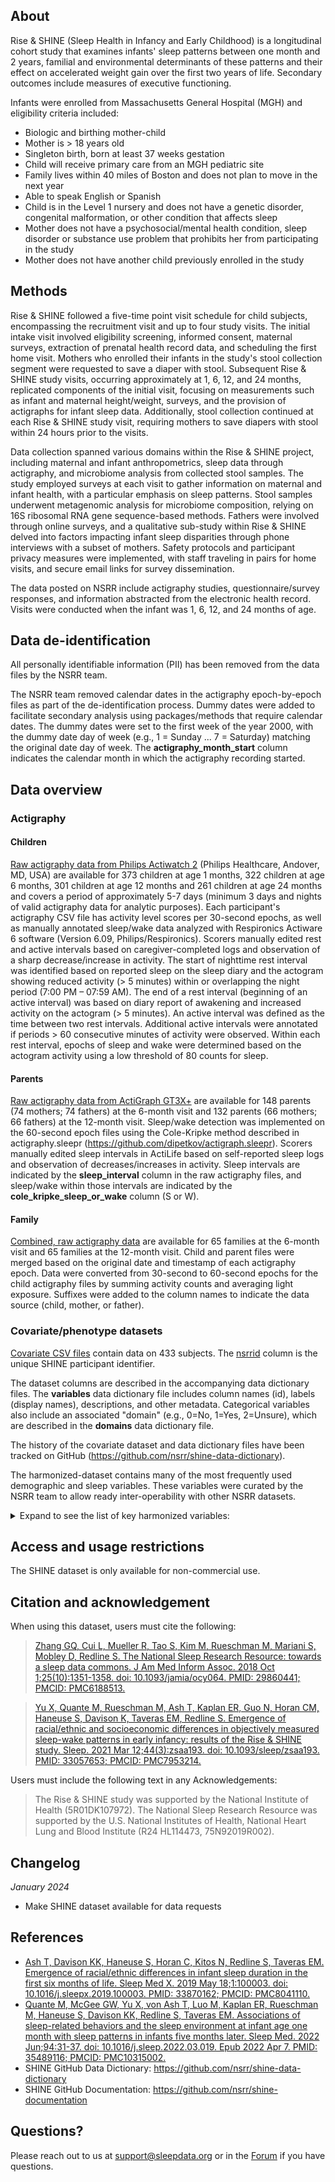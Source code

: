 ## About

Rise & SHINE (Sleep Health in Infancy and Early Childhood) is a longitudinal cohort study that examines infants' sleep patterns between one month and 2 years, familial and environmental determinants of these patterns and their effect on accelerated weight gain over the first two years of life. Secondary outcomes include measures of executive functioning.

Infants were enrolled from Massachusetts General Hospital (MGH) and eligibility criteria included:

- Biologic and birthing mother-child
- Mother is > 18 years old
- Singleton birth, born at least 37 weeks gestation
- Child will receive primary care from an MGH pediatric site
- Family lives within 40 miles of Boston and does not plan to move in the next year 
- Able to speak English or Spanish
- Child is in the Level 1 nursery and does not have a genetic disorder, congenital malformation, or other condition that affects sleep
- Mother does not have a psychosocial/mental health condition, sleep disorder or substance use problem that prohibits her from participating in the study
- Mother does not have another child previously enrolled in the study

## Methods

Rise & SHINE followed a five-time point visit schedule for child subjects, encompassing the recruitment visit and up to four study visits. The initial intake visit involved eligibility screening, informed consent, maternal surveys, extraction of prenatal health record data, and scheduling the first home visit. Mothers who enrolled their infants in the study's stool collection segment were requested to save a diaper with stool. Subsequent Rise & SHINE study visits, occurring approximately at 1, 6, 12, and 24 months, replicated components of the initial visit, focusing on measurements such as infant and maternal height/weight, surveys, and the provision of actigraphs for infant sleep data. Additionally, stool collection continued at each Rise & SHINE study visit, requiring mothers to save diapers with stool within 24 hours prior to the visits.

Data collection spanned various domains within the Rise & SHINE project, including maternal and infant anthropometrics, sleep data through actigraphy, and microbiome analysis from collected stool samples. The study employed surveys at each visit to gather information on maternal and infant health, with a particular emphasis on sleep patterns. Stool samples underwent metagenomic analysis for microbiome composition, relying on 16S ribosomal RNA gene sequence-based methods. Fathers were involved through online surveys, and a qualitative sub-study within Rise & SHINE delved into factors impacting infant sleep disparities through phone interviews with a subset of mothers. Safety protocols and participant privacy measures were implemented, with staff traveling in pairs for home visits, and secure email links for survey dissemination.

The data posted on NSRR include actigraphy studies, questionnaire/survey responses, and information abstracted from the electronic health record. Visits were conducted when the infant was 1, 6, 12, and 24 months of age. 

## Data de-identification

All personally identifiable information (PII) has been removed from the data files by the NSRR team.

The NSRR team removed calendar dates in the actigraphy epoch-by-epoch files as part of the de-identification process. Dummy dates were added to facilitate secondary analysis using packages/methods that require calendar dates. The dummy dates were set to the first week of the year 2000, with the dummy date day of week (e.g., 1 = Sunday ... 7 = Saturday) matching the original date day of week. The **actigraphy_month_start** column indicates the calendar month in which the actigraphy recording started.

## Data overview

### Actigraphy

#### Children 

[Raw actigraphy data from Philips Actiwatch 2](:files_path:/actigraphy/child) (Philips Healthcare, Andover, MD, USA) are available for 373 children at age 1 months, 322 children at age 6 months, 301 children at age 12 months and 261 children at age 24 months and covers a period of approximately 5-7 days (minimum 3 days and nights of valid actigraphy data for analytic purposes). Each participant's actigraphy CSV file has activity level scores per 30-second epochs, as well as manually annotated sleep/wake data analyzed with Respironics Actiware 6 software (Version 6.09, Philips/Respironics).  Scorers manually edited rest and active intervals based on caregiver-completed logs and observation of a sharp decrease/increase in activity. The start of nighttime rest interval was identified based on reported sleep on the sleep diary and the actogram showing reduced activity (> 5 minutes) within or overlapping the night period (7:00 PM – 07:59 AM). The end of a rest interval (beginning of an active interval) was based on diary report of awakening and increased activity on the actogram (> 5 minutes). An active interval was defined as the time between two rest intervals. Additional active intervals were annotated if periods > 60 consecutive minutes of activity were observed. Within each rest interval, epochs of sleep and wake were determined based on the actogram activity using a low threshold of 80 counts for sleep.

#### Parents 

[Raw actigraphy data from ActiGraph GT3X+](:files_path:/actigraphy/parent) are available for 148 parents (74 mothers; 74 fathers) at the 6-month visit and 132 parents (66 mothers; 66 fathers) at the 12-month visit. Sleep/wake detection was implemented on the 60-second epoch files using the Cole-Kripke method described in actigraphy.sleepr (https://github.com/dipetkov/actigraph.sleepr). Scorers manually edited sleep intervals in ActiLife based on self-reported sleep logs and observation of decreases/increases in activity. Sleep intervals are indicated by the **sleep_interval** column in the raw actigraphy files, and sleep/wake within those intervals are indicated by the **cole_kripke_sleep_or_wake** column (S or W). 

#### Family

[Combined, raw actigraphy data](:files_path:/actigraphy/family) are available for 65 families at the 6-month visit and 65 families at the 12-month visit. Child and parent files were merged based on the original date and timestamp of each actigraphy epoch. Data were converted from 30-second to 60-second epochs for the child actigraphy files by summing activity counts and averaging light exposure. Suffixes were added to the column names to indicate the data source (child, mother, or father). 

### Covariate/phenotype datasets
[Covariate CSV files](:files_path:/datasets) contain data on 433 subjects. The [nsrrid](:variables_path:/nsrrid) column is the unique SHINE participant identifier. 

The dataset columns are described in the accompanying data dictionary files. The **variables** data dictionary file includes column names (id), labels (display names), descriptions, and other metadata. Categorical variables also include an associated "domain" (e.g., 0=No, 1=Yes, 2=Unsure), which are described in the **domains** data dictionary file.

The history of the covariate dataset and data dictionary files have been tracked on GitHub (https://github.com/nsrr/shine-data-dictionary). 

The harmonized-dataset contains many of the most frequently used demographic and sleep variables. These variables were curated by the NSRR team to allow ready inter-operability with other NSRR datasets. 

<details>
  <summary>Expand to see the list of key harmonized variables:</summary>

  <table>
    <tr><td><b>Variable</b></td><td><b>Label</b></td></tr>
    <tr><td><a href=":variables_path:/nsrr_age">nsrr_age</a></td><td>Subject age: Infant</td></tr>
    <tr><td><a href=":variables_path:/nsrr_sex">nsrr_sex</a></td><td>Subject sex: Infant</td></tr>
    <tr><td><a href=":variables_path:/nsrr_race">nsrr_race</a></td><td>Subject race: Infant</td></tr>  
    <tr><td><a href=":variables_path:/nsrr_bmi">nsrr_bmi</a></td><td>Body mass index (BMI): Infant</td></tr>  

  </table>

</details>  

## Access and usage restrictions

The SHINE dataset is only available for non-commercial use.

## Citation and acknowledgement

When using this dataset, users must cite the following:

>[Zhang GQ, Cui L, Mueller R, Tao S, Kim M, Rueschman M, Mariani S, Mobley D, Redline S. The National Sleep Research Resource: towards a sleep data commons. J Am Med Inform Assoc. 2018 Oct 1;25(10):1351-1358. doi: 10.1093/jamia/ocy064. PMID: 29860441; PMCID: PMC6188513.](https://pubmed.ncbi.nlm.nih.gov/29860441/)

>[Yu X, Quante M, Rueschman M, Ash T, Kaplan ER, Guo N, Horan CM, Haneuse S, Davison K, Taveras EM, Redline S. Emergence of racial/ethnic and socioeconomic differences in objectively measured sleep-wake patterns in early infancy: results of the Rise & SHINE study. Sleep. 2021 Mar 12;44(3):zsaa193. doi: 10.1093/sleep/zsaa193. PMID: 33057653; PMCID: PMC7953214.](https://pubmed.ncbi.nlm.nih.gov/33057653/)

Users must include the following text in any Acknowledgements:

> The Rise & SHINE study was supported by the National Institute of Health (5R01DK107972). The National Sleep Research Resource was supported by the U.S. National Institutes of Health, National Heart Lung and Blood Institute (R24 HL114473, 75N92019R002). 

## Changelog

*January 2024*

- Make SHINE dataset available for data requests

## References

- [Ash T, Davison KK, Haneuse S, Horan C, Kitos N, Redline S, Taveras EM. Emergence of racial/ethnic differences in infant sleep duration in the first six months of life. Sleep Med X. 2019 May 18;1:100003. doi: 10.1016/j.sleepx.2019.100003. PMID: 33870162; PMCID: PMC8041110.](https://pubmed.ncbi.nlm.nih.gov/33870162/)
- [Quante M, McGee GW, Yu X, von Ash T, Luo M, Kaplan ER, Rueschman M, Haneuse S, Davison KK, Redline S, Taveras EM. Associations of sleep-related behaviors and the sleep environment at infant age one month with sleep patterns in infants five months later. Sleep Med. 2022 Jun;94:31-37. doi: 10.1016/j.sleep.2022.03.019. Epub 2022 Apr 7. PMID: 35489116; PMCID: PMC10315002.](https://pubmed.ncbi.nlm.nih.gov/35489116/)
- SHINE GitHub Data Dictionary: https://github.com/nsrr/shine-data-dictionary
- SHINE GitHub Documentation: https://github.com/nsrr/shine-documentation

## Questions?

Please reach out to us at support@sleepdata.org or in the [Forum](https://sleepdata.org/forum) if you have questions.
